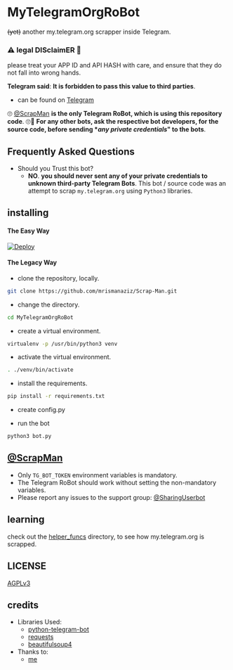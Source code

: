 # MyTelegramOrgRoBot

~~(yet)~~ another my.telegram.org scrapper inside Telegram.

### ⚠ legal DISclaimER 🚸
please treat your APP ID and API HASH with care, and ensure that they do not fall into wrong hands.

**Telegram said**: __It is forbidden to pass this value to third parties__.

- can be found on [Telegram](https://telegram.dog/scrapmanbot)

🙄 [@ScrapMan](https://telegram.dog/scrapmanbot) **is the only Telegram RoBot, which is using this repository code**. 🙄😬
__For any other bots, ask the respective bot developers, for the source code, before sending **any private credentials*" to the bots__.

## Frequently Asked Questions

- Should you Trust this bot?
  - **NO**. __you should never sent any of your private credentials to unknown third-party Telegram Bots__. This bot / source code was an attempt to scrap `my.telegram.org` using `Python3` libraries.


## installing

#### The Easy Way

[![Deploy](https://www.herokucdn.com/deploy/button.svg)](https://heroku.com/deploy/https://github.com/kikoyaja69/Scrap-Man)


#### The Legacy Way

- clone the repository, locally.
```sh
git clone https://github.com/mrismanaziz/Scrap-Man.git
```

- change the directory.
```sh
cd MyTelegramOrgRoBot
```

- create a virtual environment.
```sh
virtualenv -p /usr/bin/python3 venv
```

- activate the virtual environment.
```sh
. ./venv/bin/activate
```

- install the requirements.
```sh
pip install -r requirements.txt
```

- create config.py

- run the bot
```sh
python3 bot.py
```

## [@ScrapMan](https://telegram.dog/scrapmanbot)

- Only `TG_BOT_TOKEN` environment variables is mandatory.
- The Telegram RoBot should work without setting the non-mandatory variables.
- Please report any issues to the support group: [@SharingUserbot](https://t.me/SharingUserbot)


## learning

check out the [helper_funcs](https://github.com/mrismanaziz/Scrap-Man/tree/master/helper_funcs) directory, to see how my.telegram.org is scrapped.

## LICENSE
[AGPLv3](https://github.com/mrismanaziz/Scrap-Man/blob/master/LICENSE)

## credits

- Libraries Used:
  - [python-telegram-bot](https://github.com/python-telegram-bot/python-telegram-bot)
  - [requests](https://github.com/psf/requests)
  - [beautifulsoup4](https://pypi.org/project/beautifulsoup4)
- Thanks to:
  - [me](https://tx.me/mrismanaziz)
